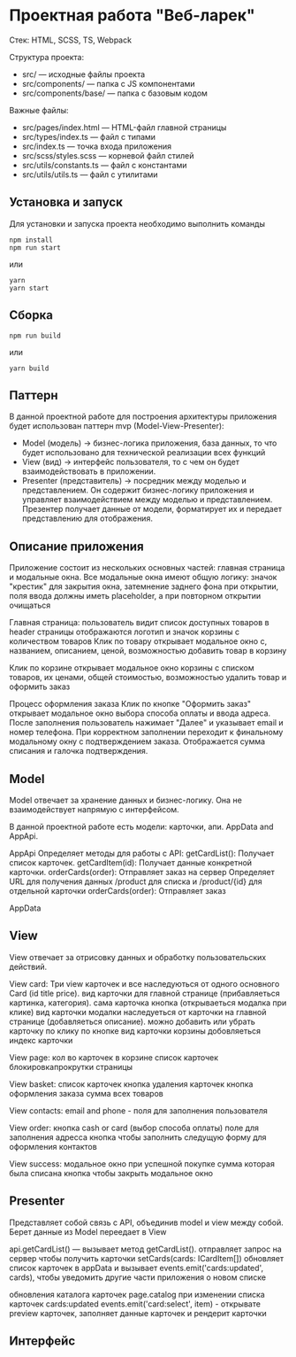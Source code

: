 # Проектная работа "Веб-ларек"

Стек: HTML, SCSS, TS, Webpack

Структура проекта:
- src/ — исходные файлы проекта
- src/components/ — папка с JS компонентами
- src/components/base/ — папка с базовым кодом

Важные файлы:
- src/pages/index.html — HTML-файл главной страницы
- src/types/index.ts — файл с типами
- src/index.ts — точка входа приложения
- src/scss/styles.scss — корневой файл стилей
- src/utils/constants.ts — файл с константами
- src/utils/utils.ts — файл с утилитами

## Установка и запуск
Для установки и запуска проекта необходимо выполнить команды

```
npm install
npm run start
```

или

```
yarn
yarn start
```
## Сборка

```
npm run build
```

или

```
yarn build
```

## Паттерн

В данной проектной работе для построения архитектуры приложения будет использован паттерн mvp (Model-View-Presenter):
- Model (модель) -> бизнес-логика приложения, база данных, то что будет использовано для технической реализации всех функций
- View (вид) -> интерфейс пользователя, то с чем он будет взаимодействовать в приложении.
- Presenter (представитель) -> посредник между моделью и представлением. Он содержит бизнес-логику приложения и управляет взаимодействием между моделью и представлением. Презентер получает данные от модели, форматирует их и передает представлению для отображения.

## Описание приложения

Приложение состоит из нескольких основных частей: главная страница и модальные окна.
Все модальные окна имеют общую логику: значок "крестик" для закрытия окна, затемнение заднего фона при открытии, поля ввода должны иметь placeholder, а при повторном открытии очищаться

Главная страница:
пользователь видит список доступных товаров
в header страницы отображаются логотип и значок корзины с количеством товаров
Клик по товару открывает модальное окно с, названием, описанием, ценой, возможностью добавить товар в корзину

Клик по корзине открывает модальное окно корзины с списком товаров, их ценами, общей стоимостью, возможностью удалить товар и оформить заказ

Процесс оформления заказа
Клик по кнопке "Оформить заказ" открывает модальное окно выбора способа оплаты и ввода адреса.
После заполнения пользователь нажимает "Далее" и указывает email и номер телефона.
При корректном заполнении переходит к финальному модальному окну с подтверждением заказа.
Отображается сумма списания и галочка подтверждения.

## Model

Model отвечает за хранение данных и бизнес-логику. Она не взаимодействует напрямую с интерфейсом.

В данной проектной работе есть модели: карточки, апи. AppData and AppApi.

AppApi 
Определяет методы для работы с API:
getCardList(): Получает список карточек.
getCardItem(id): Получает данные конкретной карточки.
orderCards(order): Отправляет заказ на сервер
Определяет URL для получения данных /product для списка и /product/{id} для отдельной карточки
orderCards(order): Отправляет заказ

AppData


## View

View отвечает за отрисовку данных и обработку пользовательских действий.

View card:
Три view карточек и все наследуються от одного основного Card (id title price).
вид карточки для главной странице (прибавляеться картинка, категория). сама карточка кнопка (открываеться модалка при клике)
вид карточки модалки наследуеться от карточки на главной странице (добавляеться описание). можно добавить или убрать карточку по клику по кнопке
вид карточки корзины добовляеться индекс карточки

View page:
кол во карточек в корзине
список карточек
блокировкапрокрутки страницы 

View basket:
список карточек
кнопка удаления карточек
кнопка оформления заказа
сумма всех товаров

View contacts:
email and phone - поля для заполнения пользователя

View order:
кнопка cash or card (выбор способа оплаты)
поле для заполнения адресса
кнопка чтобы заполнить следущую форму для оформления контактов

View success:
модальное окно при успешной покупке
сумма которая была списана
кнопка чтобы закрыть модальное окно

## Presenter

Представляет собой связь с API, объединив model и view между собой. Берет данные из Model переедает в View

api.getCardList() — вызывает метод getCardList(). отправляет запрос на сервер чтобы получить карточки
setCards(cards: ICardItem[]) обновляет список карточек в appData и вызывает events.emit('cards:updated', cards), чтобы уведомить другие части приложения о новом списке

обновления каталога карточек page.catalog при изменении списка карточек cards:updated
events.emit('card:select', item) - открывате preview карточек, заполняет данные карточек и рендерит карточки

## Интерфейс
